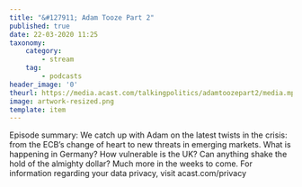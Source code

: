 ```yaml
---
title: "&#127911; Adam Tooze Part 2"
published: true
date: 22-03-2020 11:25
taxonomy:
    category:
        - stream
    tag:
        - podcasts
header_image: '0'
theurl: https://media.acast.com/talkingpolitics/adamtoozepart2/media.mp3
image: artwork-resized.png
template: item
--- 
```

Episode summary: We catch up with Adam on the latest twists in the crisis: from the ECB’s change of heart to new threats in emerging markets. What is happening in Germany? How vulnerable is the UK? Can anything shake the hold of the almighty dollar? Much more in the weeks to come. For information regarding your data privacy, visit acast.com/privacy
